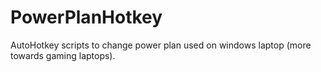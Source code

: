 # PowerPlanHotkey
AutoHotkey scripts to change power plan used on windows laptop (more towards gaming laptops).
